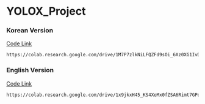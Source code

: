 # YOLOX_Project

### Korean Version
[Code Link](https://colab.research.google.com/drive/1M7P7zlkNiLFQZFd9sOi_6Xz0XG1IvDuJ)
    
    https://colab.research.google.com/drive/1M7P7zlkNiLFQZFd9sOi_6Xz0XG1IvDuJ

### English Version
[Code Link](https://colab.research.google.com/drive/1M7P7zlkNiLFQZFd9sOi_6Xz0XG1IvDuJ)
    
    https://colab.research.google.com/drive/1x9jkxH45_KS4XeMx0fZSA6Rimt7GPqMQ

